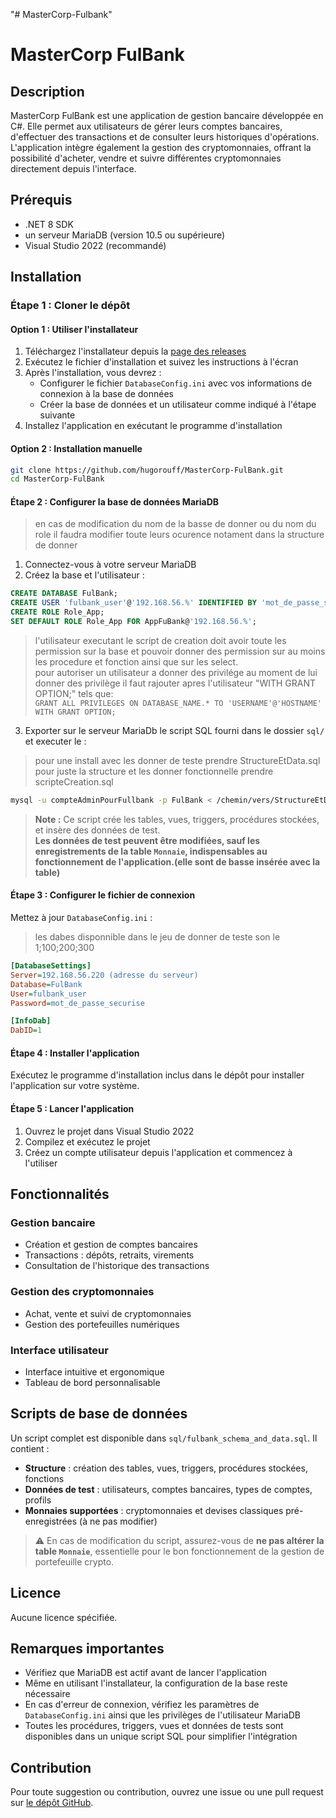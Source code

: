 "# MasterCorp-Fulbank" 

# MasterCorp FulBank
## Description
MasterCorp FulBank est une application de gestion bancaire développée en C#. Elle permet aux utilisateurs de gérer leurs comptes bancaires, d'effectuer des transactions et de consulter leurs historiques d'opérations. L'application intègre également la gestion des cryptomonnaies, offrant la possibilité d'acheter, vendre et suivre différentes cryptomonnaies directement depuis l'interface.

## Prérequis
- .NET 8 SDK
- un serveur MariaDB (version 10.5 ou supérieure)
- Visual Studio 2022 (recommandé)

## Installation
### Étape 1 : Cloner le dépôt 
<!-- ### Option 1 : Utiliser l'installateur -->
#### Option 1 : Utiliser l'installateur
1. Téléchargez l'installateur depuis la [page des releases](https://github.com/hugorouff/MasterCorp-FulBank/releases)
2. Exécutez le fichier d'installation et suivez les instructions à l'écran
3. Après l'installation, vous devrez :
   - Configurer le fichier `DatabaseConfig.ini` avec vos informations de connexion à la base de données
   - Créer la base de données et un utilisateur comme indiqué à l'étape suivante
4. Installez l'application en exécutant le programme d'installation
#### Option 2 : Installation manuelle
<!-- ### Option 2 : Installation manuelle
#### Étape 1 : Cloner le dépôt -->
```bash
git clone https://github.com/hugorouff/MasterCorp-FulBank.git
cd MasterCorp-FulBank
```

#### Étape 2 : Configurer la base de données MariaDB
> en cas de modification du nom de la basse de donner ou du nom du role il faudra modifier toute leurs ocurence notament dans la structure de donner
1. Connectez-vous à votre serveur MariaDB 
2. Créez la base et l'utilisateur :
```sql
CREATE DATABASE FulBank;
CREATE USER 'fulbank_user'@'192.168.56.%' IDENTIFIED BY 'mot_de_passe_securise';
CREATE ROLE Role_App;
SET DEFAULT ROLE Role_App FOR AppFuBank@'192.168.56.%';
```
> l'utilisateur executant le script de creation doit avoir toute les permission sur la base et pouvoir donner des permission sur au moins les procedure et fonction ainsi que sur les select.<br>
pour autoriser un utilisateur a donner des privilége au moment de lui donner des privilège il faut rajouter apres l'utilisateur "WITH GRANT OPTION;" tels que:<br>
>    ``GRANT ALL PRIVILEGES ON DATABASE_NAME.* TO 'USERNAME'@'HOSTNAME' WITH GRANT OPTION;``
3. Exporter sur le serveur MariaDb le script SQL fourni dans le dossier `sql/` et executer le :
> pour une install avec les donner de teste prendre StructureEtData.sql pour juste la structure et les donner fonctionnelle prendre scripteCreation.sql
```bash
mysql -u compteAdminPourFullbank -p FulBank < /chemin/vers/StructureEtData.sql
```
> **Note :** Ce script crée les tables, vues, triggers, procédures stockées, et insère des données de test.  
> **Les données de test peuvent être modifiées, sauf les enregistrements de la table `Monnaie`, indispensables au fonctionnement de l'application.(elle sont de basse insérée avec la table)**

#### Étape 3 : Configurer le fichier de connexion
Mettez à jour `DatabaseConfig.ini` :
> les dabes disponnible dans le jeu de donner de teste son le 1;100;200;300
```ini
[DatabaseSettings]
Server=192.168.56.220 (adresse du serveur)
Database=FulBank
User=fulbank_user
Password=mot_de_passe_securise

[InfoDab]
DabID=1
```

#### Étape 4 : Installer l'application
Exécutez le programme d'installation inclus dans le dépôt pour installer l'application sur votre système.

#### Étape 5 : Lancer l'application
1. Ouvrez le projet dans Visual Studio 2022
2. Compilez et exécutez le projet
3. Créez un compte utilisateur depuis l'application et commencez à l'utiliser

## Fonctionnalités
### Gestion bancaire
- Création et gestion de comptes bancaires
- Transactions : dépôts, retraits, virements
- Consultation de l'historique des transactions

### Gestion des cryptomonnaies
- Achat, vente et suivi de cryptomonnaies
- Gestion des portefeuilles numériques

### Interface utilisateur
- Interface intuitive et ergonomique
- Tableau de bord personnalisable

## Scripts de base de données
Un script complet est disponible dans `sql/fulbank_schema_and_data.sql`. Il contient :
- **Structure** : création des tables, vues, triggers, procédures stockées, fonctions
- **Données de test** : utilisateurs, comptes bancaires, types de comptes, profils
- **Monnaies supportées** : cryptomonnaies et devises classiques pré-enregistrées (à ne pas modifier)

> ⚠️ En cas de modification du script, assurez-vous de **ne pas altérer la table `Monnaie`**, essentielle pour le bon fonctionnement de la gestion de portefeuille crypto.

## Licence
Aucune licence spécifiée.

## Remarques importantes
- Vérifiez que MariaDB est actif avant de lancer l'application
- Même en utilisant l'installateur, la configuration de la base reste nécessaire
- En cas d'erreur de connexion, vérifiez les paramètres de `DatabaseConfig.ini` ainsi que les privilèges de l'utilisateur MariaDB
- Toutes les procédures, triggers, vues et données de tests sont disponibles dans un unique script SQL pour simplifier l'intégration

## Contribution
Pour toute suggestion ou contribution, ouvrez une issue ou une pull request sur [le dépôt GitHub](https://github.com/hugorouff/MasterCorp-FulBank).
